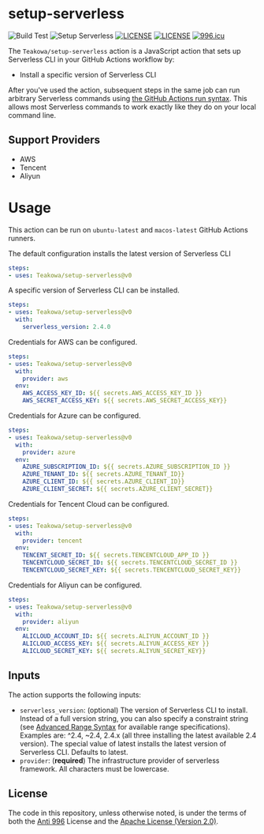 # setup-serverless

![Build Test](https://github.com/Teakowa/setup-serverless/workflows/Build%20Test/badge.svg)
![Setup Serverless](https://github.com/Teakowa/setup-serverless/workflows/Setup%20Serverless/badge.svg)
[![LICENSE](https://img.shields.io/badge/License-Apache--2.0-green.svg?style=flat-square)](LICENSE)
[![LICENSE](https://img.shields.io/badge/License-Anti%20996-blue.svg?style=flat-square)](https://github.com/996icu/996.ICU/blob/master/LICENSE)
[![996.icu](https://img.shields.io/badge/Link-996.icu-red.svg?style=flat-square)](https://996.icu)

The `Teakowa/setup-serverless` action is a JavaScript action that sets up Serverless CLI  in your GitHub Actions workflow by:

- Install a specific version of Serverless CLI

After you've used the action, subsequent steps in the same job can run arbitrary Serverless commands using [the GitHub Actions run syntax](https://help.github.com/en/actions/reference/workflow-syntax-for-github-actions#jobsjob_idstepsrun). This allows most Serverless commands to work exactly like they do on your local command line.

## Support Providers

- AWS
- Tencent
- Aliyun

# Usage

This action can be run on `ubuntu-latest` and `macos-latest` GitHub Actions runners.

The default configuration installs the latest version of Serverless CLI

```yaml
steps:
- uses: Teakowa/setup-serverless@v0
```

A specific version of Serverless CLI can be installed.

```yaml
steps:
- uses: Teakowa/setup-serverless@v0
  with:
    serverless_version: 2.4.0
```

Credentials for AWS can be configured.

```yaml
steps:
- uses: Teakowa/setup-serverless@v0
  with:
    provider: aws
  env:
    AWS_ACCESS_KEY_ID: ${{ secrets.AWS_ACCESS_KEY_ID }}
    AWS_SECRET_ACCESS_KEY: ${{ secrets.AWS_SECRET_ACCESS_KEY}}
```

Credentials for Azure can be configured.

```yaml
steps:
- uses: Teakowa/setup-serverless@v0
  with:
    provider: azure
  env:
    AZURE_SUBSCRIPTION_ID: ${{ secrets.AZURE_SUBSCRIPTION_ID }}
    AZURE_TENANT_ID: ${{ secrets.AZURE_TENANT_ID}}
    AZURE_CLIENT_ID: ${{ secrets.AZURE_CLIENT_ID}}
    AZURE_CLIENT_SECRET: ${{ secrets.AZURE_CLIENT_SECRET}}
```

Credentials for Tencent Cloud can be configured.

```yaml
steps:
- uses: Teakowa/setup-serverless@v0
  with:
    provider: tencent
  env:
    TENCENT_SECRET_ID: ${{ secrets.TENCENTCLOUD_APP_ID }}
    TENCENTCLOUD_SECRET_ID: ${{ secrets.TENCENTCLOUD_SECRET_ID }}
    TENCENTCLOUD_SECRET_KEY: ${{ secrets.TENCENTCLOUD_SECRET_KEY}}
```

Credentials for Aliyun can be configured.

```yaml
steps:
- uses: Teakowa/setup-serverless@v0
  with:
    provider: aliyun
  env:
    ALICLOUD_ACCOUNT_ID: ${{ secrets.ALIYUN_ACCOUNT_ID }}
    ALICLOUD_ACCESS_KEY: ${{ secrets.ALIYUN_ACCESS_KEY }}
    ALICLOUD_SECRET_KEY: ${{ secrets.ALIYUN_SECRET_KEY}}
```

## Inputs

The action supports the following inputs:

- `serverless_version`: (optional) The version of Serverless CLI to install. Instead of a full version string, you can also specify a constraint string (see [Advanced Range Syntax](https://www.npmjs.com/package/semver#advanced-range-syntax) for available range specifications). Examples are: ^2.4, ~2.4, 2.4.x (all three installing the latest available 2.4 version). The special value of latest installs the latest version of Serverless CLI. Defaults to latest.
- `provider`: (**required**) The infrastructure provider of serverless framework. All characters must be lowercase.

## License

The code in this repository, unless otherwise noted, is under the terms of both the [Anti 996](./LICENSE-ANTI996) License and the [Apache License (Version 2.0)](./LICENSE-APACHE).